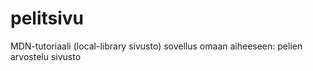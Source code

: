 # pelitsivu


MDN-tutoriaali (local-library sivusto) sovellus omaan aiheeseen: pelien arvostelu sivusto
